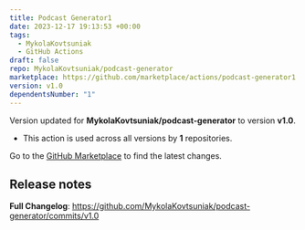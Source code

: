 ```yaml
---
title: Podcast Generator1
date: 2023-12-17 19:13:53 +00:00
tags:
  - MykolaKovtsuniak
  - GitHub Actions
draft: false
repo: MykolaKovtsuniak/podcast-generator
marketplace: https://github.com/marketplace/actions/podcast-generator1
version: v1.0
dependentsNumber: "1"
---
```



Version updated for **MykolaKovtsuniak/podcast-generator** to version **v1.0**.
- This action is used across all versions by **1** repositories.

Go to the [GitHub Marketplace](https://github.com/marketplace/actions/podcast-generator1) to find the latest changes.

## Release notes

**Full Changelog**: https://github.com/MykolaKovtsuniak/podcast-generator/commits/v1.0

